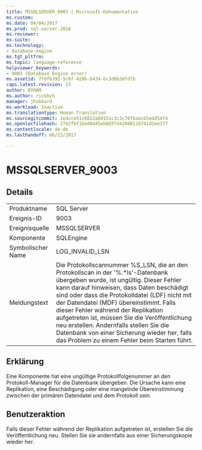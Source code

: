 ```yaml
---
title: MSSQLSERVER_9003 | Microsoft-Dokumentation
ms.custom: 
ms.date: 04/04/2017
ms.prod: sql-server-2016
ms.reviewer: 
ms.suite: 
ms.technology:
- database-engine
ms.tgt_pltfrm: 
ms.topic: language-reference
helpviewer_keywords:
- 9003 (Database Engine error)
ms.assetid: 7fdfb391-5c6f-428b-b434-6c3d0b30fd7b
caps.latest.revision: 15
author: BYHAM
ms.author: rickbyh
manager: jhubbard
ms.workload: Inactive
ms.translationtype: Human Translation
ms.sourcegitcommit: 2edcce51c6822a89151c3c3c76fbaacb5edd54f4
ms.openlocfilehash: 27d2fbf1bed8445eb8d3fd42000128741d2ee377
ms.contentlocale: de-de
ms.lasthandoff: 06/22/2017

---
```

# <a name="mssqlserver9003"></a>MSSQLSERVER_9003
  
## <a name="details"></a>Details  
  
|||  
|-|-|  
|Produktname|SQL Server|  
|Ereignis-ID|9003|  
|Ereignisquelle|MSSQLSERVER|  
|Komponente|SQLEngine|  
|Symbolischer Name|LOG_INVALID_LSN|  
|Meldungstext|Die Protokollscannummer %S_LSN, die an den Protokollscan in der '%.*ls'-Datenbank übergeben wurde, ist ungültig. Dieser Fehler kann darauf hinweisen, dass Daten beschädigt sind oder dass die Protokolldatei (LDF) nicht mit der Datendatei (MDF) übereinstimmt. Falls dieser Fehler während der Replikation aufgetreten ist, müssen Sie die Veröffentlichung neu erstellen. Andernfalls stellen Sie die Datenbank von einer Sicherung wieder her, falls das Problem zu einem Fehler beim Starten führt.|  
  
## <a name="explanation"></a>Erklärung  
Eine Komponente hat eine ungültige Protokollfolgenummer an den Protokoll-Manager für die Datenbank übergeben. Die Ursache kann eine Replikation, eine Beschädigung oder eine mangelnde Übereinstimmung zwischen der primären Datendatei und dem Protokoll sein.  
  
## <a name="user-action"></a>Benutzeraktion  
Falls dieser Fehler während der Replikation aufgetreten ist, erstellen Sie die Veröffentlichung neu. Stellen Sie sie andernfalls aus einer Sicherungskopie wieder her.  
  

